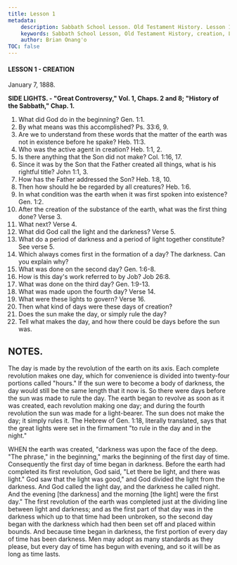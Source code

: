 ```yaml
---
title: Lesson 1
metadata:
    description: Sabbath School Lesson. Old Testament History. Lesson 1. January 7, 1888. Creation. 
    keywords: Sabbath School Lesson, Old Testament History, creation, Lesson 1. January 7, 1888. Creation.
    author: Brian Onang'o
TOC: false
---
```


#### LESSON 1 - CREATION

January 7, 1888.

**SIDE LIGHTS. - "Great Controversy," Vol. 1, Chaps. 2 and 8; "History of the Sabbath," Chap. 1.**

1. What did God do in the beginning? Gen. 1:1.
2. By what means was this accomplished? Ps. 33:6, 9.
3. Are we to understand from these words that the matter of the earth was not in existence before he spake? Heb. 11:3.
4. Who was the active agent in creation? Heb. 1:1, 2.
5. Is there anything that the Son did not make? Col. 1:16, 17.
6. Since it was by the Son that the Father created all things, what is his rightful title? John 1:1, 3.
7. How has the Father addressed the Son? Heb. 1:8, 10.
8. Then how should he be regarded by all creatures? Heb. 1:6.
9. In what condition was the earth when it was first spoken into existence? Gen. 1:2.
10. After the creation of the substance of the earth, what was the first thing done? Verse 3.
11. What next? Verse 4.
12. What did God call the light and the darkness? Verse 5.
13. What do a period of darkness and a period of light together constitute? See verse 5.
14. Which always comes first in the formation of a day? The darkness. Can you explain why?
15. What was done on the second day? Gen. 1:6-8.
16. How is this day's work referred to by Job? Job 26:8.
17. What was done on the third day? Gen. 1:9-13.
18. What was made upon the fourth day? Verse 14.
19. What were these lights to govern? Verse 16.
20. Then what kind of days were these days of creation?
21. Does the sun make the day, or simply rule the day?
22. Tell what makes the day, and how there could be days before the sun was.

## NOTES.

The day is made by the revolution of the earth on its axis. Each complete revolution makes one day, which for convenience is divided into twenty-four portions called "hours." If the sun were to become a body of darkness, the day would still be the same length that it now is. So there were days before the sun was made to rule the day. The earth began to revolve as soon as it was created, each revolution making one day; and during the fourth revolution the sun was made for a light-bearer. The sun does not make the day; it simply rules it. The Hebrew of Gen. 1:18, literally translated, says that the great lights were set in the firmament "to rule in the day and in the night."

WHEN the earth was created, "darkness was upon the face of the deep. "The phrase," in the beginning," marks the beginning of the first day of time. Consequently the first day of time began in darkness. Before the earth had completed its first revolution, God said, "Let there be light, and there was light." God saw that the light was good," and God divided the light from the darkness. And God called the light day, and the darkness he called night. And the evening [the darkness] and the morning [the light] were the first day." The first revolution of the earth was completed just at the dividing line between light and darkness; and as the first part of that day was in the darkness which up to that time had been unbroken, so the second day began with the darkness which had then been set off and placed within bounds. And because time began in darkness, the first portion of every day of time has been darkness. Men may adopt as many standards as they please, but every day of time has begun with evening, and so it will be as long as time lasts.
